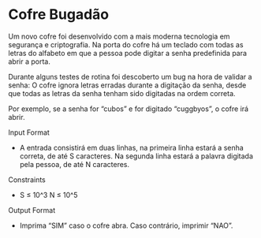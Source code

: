 # Cofre Bugadão

Um novo cofre foi desenvolvido com a mais moderna tecnologia em segurança e criptografia. Na porta do cofre há um teclado com todas as letras do alfabeto em que a pessoa pode digitar a senha predefinida para abrir a porta.

Durante alguns testes de rotina foi descoberto um bug na hora de validar a senha: O cofre ignora letras erradas durante a digitação da senha, desde que todas as letras da senha tenham sido digitadas na ordem correta.

Por exemplo, se a senha for “cubos” e for digitado “cuggbyos”, o cofre irá abrir.

Input Format
- A entrada consistirá em duas linhas, na primeira linha estará a senha correta, de até S caracteres. Na segunda linha estará a palavra digitada pela pessoa, de até N caracteres.

Constraints
- S ≤ 10^3 N ≤ 10^5

Output Format
- Imprima “SIM” caso o cofre abra. Caso contrário, imprimir “NAO”.
